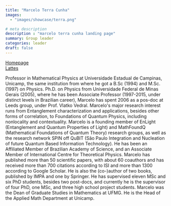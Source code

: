 ```yaml
---
title: "Marcelo Terra Cunha"
images: 
  - "images/showcase/terra.png"

# meta description
description : "marcelo terra cunha landing page"
summary: Group leader
categories: leader
draft: false
---
```


[Homepage](https://www.ime.unicamp.br/~tcunha/)  
[Lattes](http://lattes.cnpq.br/4739118307577897)

Professor in Mathematical Physics at Universidade Estadual de Campinas, Unicamp, the same institution from where he got a B.Sc (1994) and M.Sc. (1997) on Physics. Ph.D. on Physics from Universidade Federal de Minas Gerais (2005), where he has been Associate Professor (1997-2015, under distinct levels in Brazilian career), Marcelo has spent 2006 as a pos-doc at Leeds group, under Prof. Vlatko Vedral. Marcelo's major research interest runs from Entanglement characterization and applications, besides other forms of correlation, to Foundations of Quantum Physics, including nonlocality and contextuality. Marcelo is a founding member of EnLight (Entanglement and Quantum Properties of Light) and MathFoundQ (Mathematical Foundations of Quantum Theory) research groups, as well as the research network SPIN off QuBIT (São Paulo Integration and Nucleation of future Quantum Based Information Technology). He has been an Affiliated Member of Brazilian Academy of Science, and an Associate Member of International Centre for Theoretical Physics. Marcelo has published more than 50 scientific papers, with about 60 coauthors and has received more than 700 citations according to ISI and more than 1300 according to Google Scholar. He is also the (co-)author of two books, published by IMPA and one by Springer. He has supervised eleven MSc and six PhD students, besides two post-docs, and currently he is the supervisor of four PhD, one MSc, and three high school project students. Marcelo was the Dean of Graduate Studies in Mathematics at UFMG. He is the Head of the Applied Math Department at Unicamp.